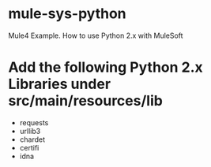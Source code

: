 # mule-sys-python
Mule4 Example. How to use Python 2.x with MuleSoft

# Add the following Python 2.x Libraries under src/main/resources/lib
- requests
- urllib3
- chardet
- certifi
- idna
